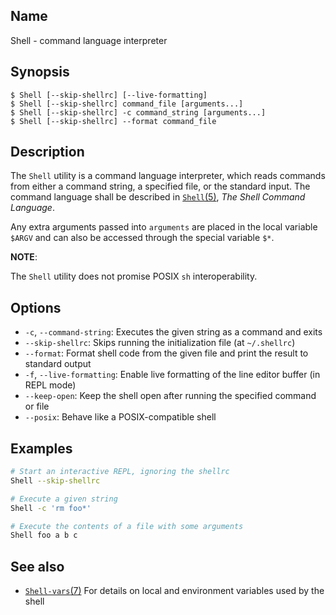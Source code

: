 ## Name

Shell - command language interpreter

## Synopsis

```**sh
$ Shell [--skip-shellrc] [--live-formatting]
$ Shell [--skip-shellrc] command_file [arguments...]
$ Shell [--skip-shellrc] -c command_string [arguments...]
$ Shell [--skip-shellrc] --format command_file
```

## Description

The `Shell` utility is a command language interpreter, which reads commands from either a command string, a specified file, or the standard input.
The command language shall be described in [`Shell`(5)](help://man/5/Shell), _The Shell Command Language_.

Any extra arguments passed into `arguments` are placed in the local variable `$ARGV` and can also be accessed through the special variable `$*`.

**NOTE**:

The `Shell` utility does not promise POSIX `sh` interoperability.

## Options

-   `-c`, `--command-string`: Executes the given string as a command and exits
-   `--skip-shellrc`: Skips running the initialization file (at `~/.shellrc`)
-   `--format`: Format shell code from the given file and print the result to standard output
-   `-f`, `--live-formatting`: Enable live formatting of the line editor buffer (in REPL mode)
-   `--keep-open`: Keep the shell open after running the specified command or file
-   `--posix`: Behave like a POSIX-compatible shell

## Examples

```sh
# Start an interactive REPL, ignoring the shellrc
Shell --skip-shellrc

# Execute a given string
Shell -c 'rm foo*'

# Execute the contents of a file with some arguments
Shell foo a b c
```

## See also

-   [`Shell-vars`(7)](help://man/7/Shell-vars) For details on local and environment variables used by the shell
